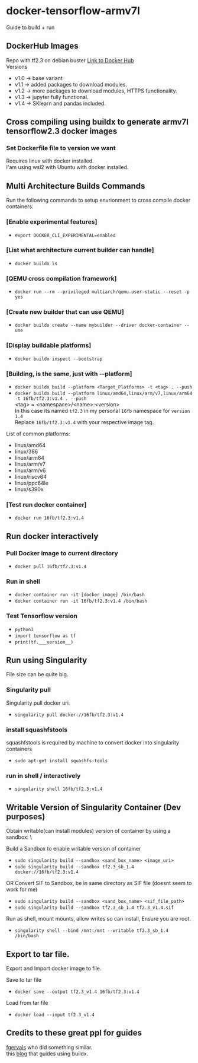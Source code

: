 # docker-tensorflow-armv7l
Guide to build + run 

## DockerHub Images
Repo with tf2.3 on debian buster [Link to Docker Hub](https://hub.docker.com/repository/docker/16fb/tf2.3) \
Versions
* v1.0 -> base variant
* v1.1 -> added packages to download modules.
* v1.2 -> more packages to download modules, HTTPS functionality.
* v1.3 -> jupyter fully functional.
* v1.4 -> SKlearn and pandas included.

## Cross compiling using buildx to generate armv7l tensorflow2.3 docker images

### Set Dockerfile file to version we want
Requires linux with docker installed.  \
I'am using wsl2 with Ubuntu with docker installed.

## Multi Architecture Builds Commands
Run the following commands to setup envrionment to cross compile docker containers.

### [Enable experimental features]
* `export DOCKER_CLI_EXPERIMENTAL=enabled`

### [List what architecture current builder can handle]
* `docker buildx ls`

### [QEMU cross compilation framework]
* `docker run --rm --privileged multiarch/qemu-user-static --reset -p yes`

### [Create new builder that can use QEMU]
* `docker buildx create --name mybuilder --driver docker-container --use`

### [Display buildable platforms]
* `docker buildx inspect --bootstrap`

### [Building, is the same, just with --platform]
* `docker buildx build --platform <Target_Platforms> -t <tag> . --push`
* `docker buildx build --platform linux/amd64,linux/arm/v7,linux/arm64 -t 16fb/tf2.3:v1.4 . --push`
\
\<tag\> = \<namespace\>/\<name\>:\<version\> \
In this case its named `tf2.3` in my personal `16fb` namespace for `version 1.4` \
Replace `16fb/tf2.3:v1.4` with your respective image tag. 

List of common platforms:
* linux/amd64 
* linux/386
* linux/arm64
* linux/arm/v7
* linux/arm/v6
* linux/riscv64
* linux/ppc64le
* linux/s390x

### [Test run docker container]
* `docker run 16fb/tf2.3:v1.4`

## Run docker interactively
### Pull Docker image to current directory
* `docker pull 16fb/tf2.3:v1.4`

### Run in shell
* `docker container run -it [docker_image] /bin/bash`
* `docker container run -it 16fb/tf2.3:v1.4 /bin/bash`

### Test Tensorflow version
* `python3`
* `import tensorflow as tf`
* `print(tf.___version__)`

## Run using Singularity 
File size can be quite big.

### Singularity pull
Singularity pull docker uri.
* `singularity pull docker://16fb/tf2.3:v1.4`

### install squashfstools
squashfstools is required by machine to convert docker into singularity containers
* `sudo apt-get install squashfs-tools`

### run in shell / interactively
* `singularity shell 16fb/tf2.3:v1.4`

## Writable Version of Singularity Container (Dev purposes)
Obtain writable(can install modules) version of container by using a sandbox: \

Build a Sandbox to enable writable version of container
* `sudo singularity build --sandbox <sand_box_name> <image_uri>`
* `sudo singularity build --sandbox tf2.3_sb_1.4 docker://16fb/tf2.3:v1.4`

OR Convert SIF to Sandbox, be in same directory as SIF file (doesnt seem to work for me)
* `sudo singularity build --sandbox <sand_box_name> <sif_file_path>`
* `sudo singularity build --sandbox tf2.3_sb_1.4 tf2.3_v1.4.sif`

Run as shell, mount mounts, allow writes so can install, Ensure you are root.
* `singularity shell --bind /mnt:/mnt --writable tf2.3_sb_1.4 /bin/bash`

## Export to tar file.
Export and Import docker image to file.  

Save to tar file
* `docker save --output tf2.3_v1.4 16fb/tf2.3:v1.4`

Load from tar file
* `docker load --input tf2.3_v1.4`

## Credits to these great ppl for guides
[fgervais](https://github.com/fgervais/docker-tensorflow) who did something similar. \
this [blog](https://www.padok.fr/en/blog/multi-architectures-docker-iot) that guides using buildx. 
